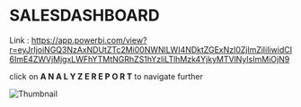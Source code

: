 # SALESDASHBOARD

Link :
https://app.powerbi.com/view?r=eyJrIjoiNGQ3NzAxNDUtZTc2Mi00NWNlLWI4NDktZGExNzI0ZjlmZjliIiwidCI6ImE4ZWVjMjgxLWFhYTMtNGRhZS1hYzliLTlhMzk4YjkyMTVlNyIsImMiOjN9


click on **A N A L Y Z E   R E P O R T**  to navigate further 

![Thumbnail](https://user-images.githubusercontent.com/25372409/122732822-7dc19080-d231-11eb-9ca0-599dc8315b75.PNG)
